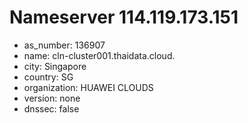 # Nameserver 114.119.173.151

* as_number: 136907
* name: cln-cluster001.thaidata.cloud.
* city: Singapore
* country: SG
* organization: HUAWEI CLOUDS
* version: none
* dnssec: false
